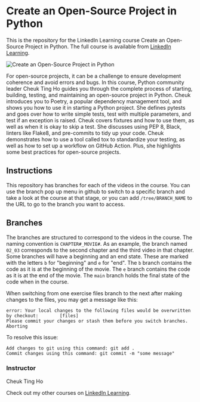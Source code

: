 # Create an Open-Source Project in Python
This is the repository for the LinkedIn Learning course Create an Open-Source Project in Python. The full course is available from [LinkedIn Learning][lil-course-url].

![Create an Open-Source Project in Python][lil-thumbnail-url] 

For open-source projects, it can be a challenge to ensure development coherence and avoid errors and bugs. In this course, Python community leader Cheuk Ting Ho guides you through the complete process of starting, building, testing, and maintaining an open-source project in Python. Cheuk introduces you to Poetry, a popular dependency management tool, and shows you how to use it in starting a Python project. She defines pytests and goes over how to write simple tests, test with multiple parameters, and test if an exception is raised. Cheuk covers fixtures and how to use them, as well as when it is okay to skip a test. She discusses using PEP 8, Black, linters like Flake8, and pre-commits to tidy up your code. Cheuk demonstrates how to use a tool called tox to standardize your testing, as well as how to set up a workflow on GitHub Action. Plus, she highlights some best practices for open-source projects.



## Instructions
This repository has branches for each of the videos in the course. You can use the branch pop up menu in github to switch to a specific branch and take a look at the course at that stage, or you can add `/tree/BRANCH_NAME` to the URL to go to the branch you want to access.

## Branches
The branches are structured to correspond to the videos in the course. The naming convention is `CHAPTER#_MOVIE#`. As an example, the branch named `02_03` corresponds to the second chapter and the third video in that chapter. 
Some branches will have a beginning and an end state. These are marked with the letters `b` for "beginning" and `e` for "end". The `b` branch contains the code as it is at the beginning of the movie. The `e` branch contains the code as it is at the end of the movie. The `main` branch holds the final state of the code when in the course.

When switching from one exercise files branch to the next after making changes to the files, you may get a message like this:

    error: Your local changes to the following files would be overwritten by checkout:        [files]
    Please commit your changes or stash them before you switch branches.
    Aborting

To resolve this issue:
	
    Add changes to git using this command: git add .
	Commit changes using this command: git commit -m "some message"


### Instructor

Cheuk Ting Ho 
                            


                            

Check out my other courses on [LinkedIn Learning](https://www.linkedin.com/learning/instructors/cheuk-ting-ho).

[lil-course-url]: https://www.linkedin.com/learning/create-an-open-source-project-in-python?dApp=59033956&leis=LAA
[lil-thumbnail-url]: https://media.licdn.com/dms/image/C560DAQEh8rkWx4V2MQ/learning-public-crop_675_1200/0/1680032934598?e=2147483647&v=beta&t=ZyBS874h-9xHgvfC94nSfZcladv4Uz01ctcNk0UWJoY
